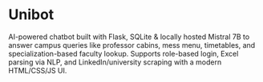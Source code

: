 # Unibot
AI-powered chatbot built with Flask, SQLite &amp; locally hosted Mistral 7B to answer campus queries like professor cabins, mess menu, timetables, and specialization-based faculty lookup. Supports role-based login, Excel parsing via NLP, and LinkedIn/university scraping with a modern HTML/CSS/JS UI.
